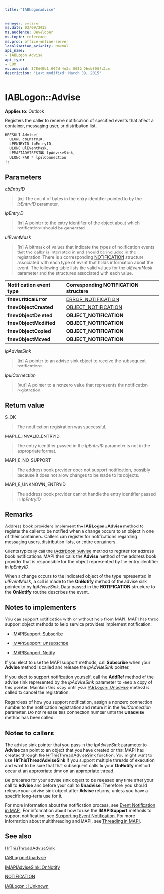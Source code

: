 ```yaml
---
title: "IABLogonAdvise"
 
 
manager: soliver
ms.date: 03/09/2015
ms.audience: Developer
ms.topic: reference
ms.prod: office-online-server
localization_priority: Normal
api_name:
- IABLogon.Advise
api_type:
- COM
ms.assetid: 375d65b1-607d-4e2a-8052-9bcbf08fc2ac
description: "Last modified: March 09, 2015"
---
```


# IABLogon::Advise

  
  
**Applies to**: Outlook 
  
Registers the caller to receive notification of specified events that affect a container, messaging user, or distribution list.
  
```cpp
HRESULT Advise(
  ULONG cbEntryID,
  LPENTRYID lpEntryID,
  ULONG ulEventMask,
  LPMAPIADVISESINK lpAdviseSink,
  ULONG FAR * lpulConnection
);
```

## Parameters

 _cbEntryID_
  
> [in] The count of bytes in the entry identifier pointed to by the  _lpEntryID_ parameter. 
    
 _lpEntryID_
  
> [in] A pointer to the entry identifier of the object about which notifications should be generated.
    
 _ulEventMask_
  
> [in] A bitmask of values that indicate the types of notification events that the caller is interested in and should be included in the registration. There is a corresponding [NOTIFICATION](notification.md) structure associated with each type of event that holds information about the event. The following table lists the valid values for the  _ulEventMask_ parameter and the structures associated with each value. 
    
|**Notification event type**|**Corresponding **NOTIFICATION** structure**|
|:-----|:-----|
|**fnevCriticalError** <br/> |[ERROR_NOTIFICATION](error_notification.md) <br/> |
|**fnevObjectCreated** <br/> |[OBJECT_NOTIFICATION](object_notification.md) <br/> |
|**fnevObjectDeleted** <br/> |**OBJECT_NOTIFICATION** <br/> |
|**fnevObjectModified** <br/> |**OBJECT_NOTIFICATION** <br/> |
|**fnevObjectCopied** <br/> |**OBJECT_NOTIFICATION** <br/> |
|**fnevObjectMoved** <br/> |**OBJECT_NOTIFICATION** <br/> |
   
 _lpAdviseSink_
  
> [in] A pointer to an advise sink object to receive the subsequent notifications.
    
 _lpulConnection_
  
> [out] A pointer to a nonzero value that represents the notification registration.
    
## Return value

S_OK 
  
> The notification registration was successful.
    
MAPI_E_INVALID_ENTRYID 
  
> The entry identifier passed in the  _lpEntryID_ parameter is not in the appropriate format. 
    
MAPI_E_NO_SUPPORT 
  
> The address book provider does not support notification, possibly because it does not allow changes to be made to its objects.
    
MAPI_E_UNKNOWN_ENTRYID 
  
> The address book provider cannot handle the entry identifier passed in  _lpEntryID_.
    
## Remarks

Address book providers implement the **IABLogon::Advise** method to register the caller to be notified when a change occurs to an object in one of their containers. Callers can register for notifications regarding messaging users, distribution lists, or entire containers. 
  
Clients typically call the [IAddrBook::Advise](iaddrbook-advise.md) method to register for address book notifications. MAPI then calls the **Advise** method of the address book provider that is responsible for the object represented by the entry identifier in  _lpEntryID_.
  
When a change occurs to the indicated object of the type represented in  _ulEventMask_, a call is made to the **OnNotify** method of the advise sink pointed to by  _lpAdviseSink_. Data passed in the **NOTIFICATION** structure to the **OnNotify** routine describes the event. 
  
## Notes to implementers

You can support notification with or without help from MAPI. MAPI has three support object methods to help service providers implement notification:
  
- [IMAPISupport::Subscribe](imapisupport-subscribe.md)
    
- [IMAPISupport::Unsubscribe](imapisupport-unsubscribe.md)
    
- [IMAPISupport::Notify](imapisupport-notify.md)
    
If you elect to use the MAPI support methods, call **Subscribe** when your **Advise** method is called and release the  _lpAdviseSink_ pointer. 
  
If you elect to support notification yourself, call the **AddRef** method of the advise sink represented by the  _lpAdviseSink_ parameter to keep a copy of this pointer. Maintain this copy until your [IABLogon::Unadvise](iablogon-unadvise.md) method is called to cancel the registration. 
  
Regardless of how you support notification, assign a nonzero connection number to the notification registration and return it in the  _lpulConnection_ parameter. Do not release this connection number until the **Unadvise** method has been called. 
  
## Notes to callers

The advise sink pointer that you pass in the  _lpAdviseSink_ parameter to **Advise** can point to an object that you have created or that MAPI has created through the [HrThisThreadAdviseSink](hrthisthreadadvisesink.md) function. You might want to use **HrThisThreadAdviseSink** if you support multiple threads of execution and want to be sure that that subsequent calls to your **OnNotify** method occur at an appropriate time on an appropriate thread. 
  
Be prepared for your advise sink object to be released any time after your call to **Advise** and before your call to **Unadvise**. Therefore, you should release your advise sink object after **Advise** returns, unless you have a specific long-term use for it. 
  
For more information about the notification process, see [Event Notification in MAPI](event-notification-in-mapi.md). For information about how to use the **IMAPISupport** methods to support notification, see [Supporting Event Notification](supporting-event-notification.md). For more information about multithreading and MAPI, see [Threading in MAPI](threading-in-mapi.md).
  
## See also



[HrThisThreadAdviseSink](hrthisthreadadvisesink.md)
  
[IABLogon::Unadvise](iablogon-unadvise.md)
  
[IMAPIAdviseSink::OnNotify](imapiadvisesink-onnotify.md)
  
[NOTIFICATION](notification.md)
  
[IABLogon : IUnknown](iablogoniunknown.md)

